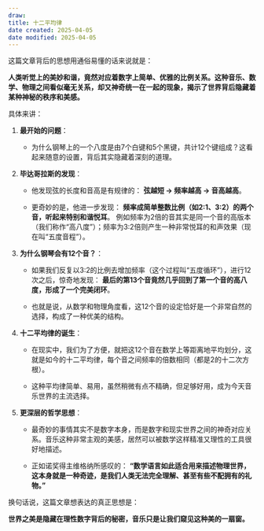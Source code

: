 ```yaml
---
draw:
title: 十二平均律
date created: 2025-04-05
date modified: 2025-04-05
---
```


这篇文章背后的思想用通俗易懂的话来说就是：

**人类听觉上的美妙和谐，竟然对应着数字上简单、优雅的比例关系。这种音乐、数学、物理之间看似毫无关系，却又神奇统一在一起的现象，揭示了世界背后隐藏着某种神秘的秩序和美感。**

具体来讲：

1. **最开始的问题**：
    
    - 为什么钢琴上的一个八度是由7个白键和5个黑键，共计12个键组成？这看起来随意的设置，背后其实隐藏着深刻的道理。
        
2. **毕达哥拉斯的发现**：
    
    - 他发现弦的长度和音高是有规律的：
        **弦越短 → 频率越高 → 音高越高**。
        
    - 更奇妙的是，他进一步发现：
        **频率成简单整数比例（如2:1、3:2）的两个音，听起来特别和谐悦耳**。
        例如频率为2倍的音其实是同一个音的高版本（我们称作“高八度”）；频率为3:2倍则产生一种非常悦耳的和声效果（现在叫“五度音程”）。
        
3. **为什么钢琴会有12个音？**：
    
    - 如果我们反复以3:2的比例去增加频率（这个过程叫“五度循环”），进行12次之后，惊奇地发现：
        **最后的第13个音竟然几乎回到了第一个音的高八度，形成了一个完美闭环**。
        
    - 也就是说，从数学和物理角度看，这12个音的设定恰好是一个非常自然的选择，构成了一种优美的结构。
        
4. **十二平均律的诞生**：
    
    - 在现实中，我们为了方便，就把这12个音在数学上等距离地平均划分，这就是如今的十二平均律，每个音之间频率的倍数相同（都是2的十二次方根）。
        
    - 这种平均律简单、易用，虽然稍微有点不精确，但足够好用，成为今天音乐世界的主流选择。
        
5. **更深层的哲学思想**：
    
    - 最奇妙的事情其实不是数字本身，而是数字和现实世界之间的神奇对应关系。音乐这种非常主观的美感，居然可以被数学这样精准又理性的工具很好地描述。
        
    - 正如诺奖得主维格纳所感叹的：
        **“数学语言如此适合用来描述物理世界，这本身就是一种奇迹，是我们人类无法完全理解、甚至有些不配拥有的礼物。”**
        

换句话说，这篇文章想表达的真正思想是：

**世界之美是隐藏在理性数字背后的秘密，音乐只是让我们窥见这种美的一扇窗。**
